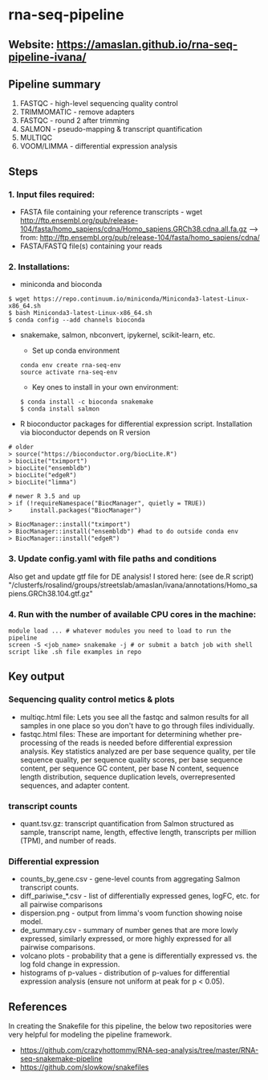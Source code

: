 # rna-seq-pipeline
## Website: https://amaslan.github.io/rna-seq-pipeline-ivana/

## Pipeline summary
1. FASTQC - high-level sequencing quality control
2. TRIMMOMATIC - remove adapters
3. FASTQC - round 2 after trimming
4. SALMON - pseudo-mapping & transcript quantification
5. MULTIQC
6. VOOM/LIMMA - differential expression analysis

## Steps
### 1. Input files required:
- FASTA file containing your reference transcripts - wget http://ftp.ensembl.org/pub/release-104/fasta/homo_sapiens/cdna/Homo_sapiens.GRCh38.cdna.all.fa.gz --> from: http://ftp.ensembl.org/pub/release-104/fasta/homo_sapiens/cdna/
- FASTA/FASTQ file(s) containing your reads

### 2. Installations:
- miniconda and bioconda
```
$ wget https://repo.continuum.io/miniconda/Miniconda3-latest-Linux-x86_64.sh
$ bash Miniconda3-latest-Linux-x86_64.sh
$ conda config --add channels bioconda
```

- snakemake, salmon, nbconvert, ipykernel, scikit-learn, etc.
    - Set up conda environment
    ```
    conda env create rna-seq-env
    source activate rna-seq-env
    ```
    - Key ones to install in your own environment:
    ```
    $ conda install -c bioconda snakemake
    $ conda install salmon
    ```

- R bioconductor packages for differential expression script. Installation via bioconductor depends on R version
```
# older
> source("https://bioconductor.org/biocLite.R")
> biocLite("tximport")
> biocLite("ensembldb")
> biocLite("edgeR")
> biocLite("limma")

# newer R 3.5 and up
> if (!requireNamespace("BiocManager", quietly = TRUE))
>     install.packages("BiocManager")

> BiocManager::install("tximport")
> BiocManager::install("ensembldb") #had to do outside conda env
> BiocManager::install("edgeR")
```

### 3. Update config.yaml with file paths and conditions
Also get and update gtf file for DE analysis! I stored here: (see de.R script)
"/clusterfs/rosalind/groups/streetslab/amaslan/ivana/annotations/Homo_sapiens.GRCh38.104.gtf.gz"

### 4. Run with the number of available CPU cores in the machine:
```
module load ... # whatever modules you need to load to run the pipeline
screen -S <job_name> snakemake -j # or submit a batch job with shell script like .sh file examples in repo
```
## Key output

### Sequencing quality control metics & plots
- multiqc.html file: Lets you see all the fastqc and salmon results for all samples in one place so you don't have to go through files individually.
- fastqc.html files: These are important for determining whether pre-processing of the reads is needed before differential expression analysis. Key statistics analyzed are per base sequence quality, per tile sequence quality, per sequence quality scores, per base sequence content, per sequence GC content, per base N content, sequence length distribution, sequence duplication levels, overrepresented sequences, and adapter content.

### transcript counts
- quant.tsv.gz: transcript quantification from Salmon structured as sample, transcript name, length, effective length, transcripts per million (TPM), and number of reads.

### Differential expression
- counts_by_gene.csv - gene-level counts from aggregating Salmon transcript counts.
- diff_pariwise_*.csv - list of differentially expressed genes, logFC, etc. for all pairwise comparisons
- dispersion.png - output from limma's voom function showing noise model.
- de_summary.csv - summary of number genes that are more lowly expressed, similarly expressed, or more highly expressed for all pairwise comparisons.
- volcano plots - probability that a gene is differentially expressed vs. the log fold change in expression.
- histograms of p-values - distribution of p-values for differential expression analysis (ensure not uniform at peak for p < 0.05).

## References
In creating the Snakefile for this pipeline, the below two repositories were very helpful for modeling the pipeline framework.
- https://github.com/crazyhottommy/RNA-seq-analysis/tree/master/RNA-seq-snakemake-pipeline
- https://github.com/slowkow/snakefiles